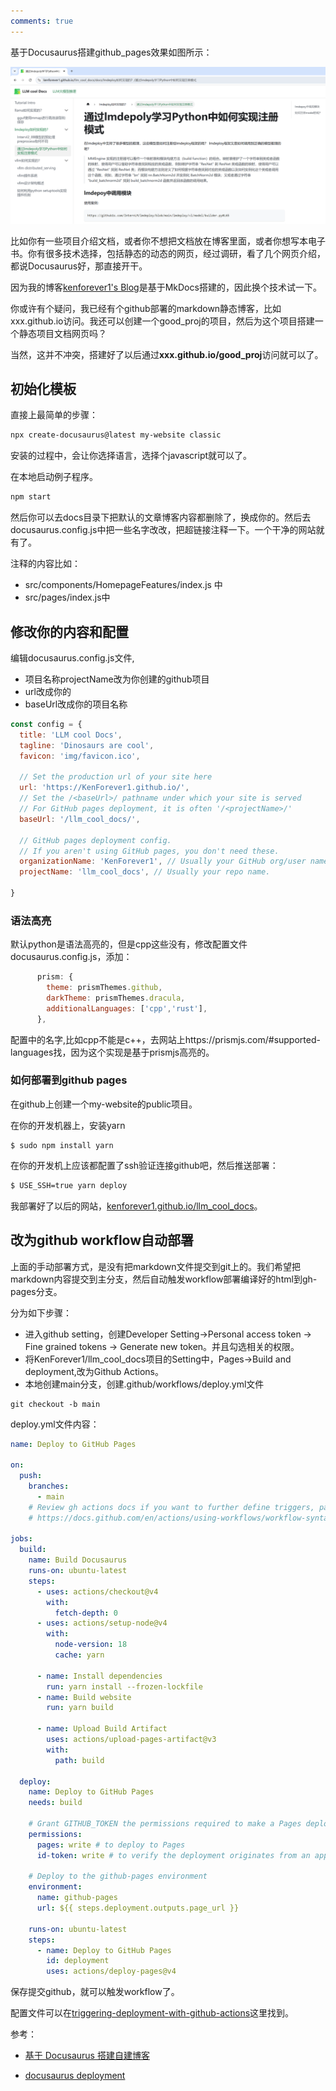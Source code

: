 ```yaml
---
comments: true
---
```

基于Docusaurus搭建github_pages效果如图所示：

![](https://raw.githubusercontent.com/KenForever1/CDN/main/llm_cool_docs.png)

比如你有一些项目介绍文档，或者你不想把文档放在博客里面，或者你想写本电子书。你有很多技术选择，包括静态的动态的网页，经过调研，看了几个网页介绍，都说Docusaurus好，那直接开干。

因为我的博客[kenforever1's Blog](https://kenforever1.github.io/)是基于MkDocs搭建的，因此换个技术试一下。

你或许有个疑问，我已经有个github部署的markdown静态博客，比如xxx.github.io访问。我还可以创建一个good_proj的项目，然后为这个项目搭建一个静态项目文档网页吗？

当然，这并不冲突，搭建好了以后通过**xxx.github.io/good_proj**访问就可以了。

## 初始化模板

直接上最简单的步骤：
```bash
npx create-docusaurus@latest my-website classic
```

安装的过程中，会让你选择语言，选择个javascript就可以了。

在本地启动例子程序。
```bash
npm start
```

然后你可以去docs目录下把默认的文章博客内容都删除了，换成你的。然后去docusaurus.config.js中把一些名字改改，把超链接注释一下。一个干净的网站就有了。

注释的内容比如：
+ src/components/HomepageFeatures/index.js 中
+ src/pages/index.js中

## 修改你的内容和配置

编辑docusaurus.config.js文件,
+ 项目名称projectName改为你创建的github项目
+ url改成你的
+ baseUrl改成你的项目名称
  
```js
const config = {
  title: 'LLM cool Docs',
  tagline: 'Dinosaurs are cool',
  favicon: 'img/favicon.ico',

  // Set the production url of your site here
  url: 'https://KenForever1.github.io/',
  // Set the /<baseUrl>/ pathname under which your site is served
  // For GitHub pages deployment, it is often '/<projectName>/'
  baseUrl: '/llm_cool_docs/',

  // GitHub pages deployment config.
  // If you aren't using GitHub pages, you don't need these.
  organizationName: 'KenForever1', // Usually your GitHub org/user name.
  projectName: 'llm_cool_docs', // Usually your repo name.

}
```

### 语法高亮

默认python是语法高亮的，但是cpp这些没有，修改配置文件docusaurus.config.js，添加：
```js
      prism: {
        theme: prismThemes.github,
        darkTheme: prismThemes.dracula,
        additionalLanguages: ['cpp','rust'],
      },
```
配置中的名字,比如cpp不能是c++，去网站上https://prismjs.com/#supported-languages找，因为这个实现是基于prismjs高亮的。

### 如何部署到github pages

在github上创建一个my-website的public项目。

在你的开发机器上，安装yarn
```
$ sudo npm install yarn
```

在你的开发机上应该都配置了ssh验证连接github吧，然后推送部署：
```bash
$ USE_SSH=true yarn deploy
```

我部署好了以后的网站，[kenforever1.github.io/llm_cool_docs](https://kenforever1.github.io/llm_cool_docs/docs/intro)。

## 改为github workflow自动部署

上面的手动部署方式，是没有把markdown文件提交到git上的。我们希望把markdown内容提交到主分支，然后自动触发workflow部署编译好的html到gh-pages分支。

分为如下步骤：
+ 进入github setting，创建Developer Setting->Personal access token -> Fine grained tokens -> Generate new token。并且勾选相关的权限。
+ 将KenForever1/llm_cool_docs项目的Setting中，Pages->Build and deployment,改为Github Actions。
+ 本地创建main分支，创建.github/workflows/deploy.yml文件

```
git checkout -b main
```

deploy.yml文件内容：
```yaml
name: Deploy to GitHub Pages

on:
  push:
    branches:
      - main
    # Review gh actions docs if you want to further define triggers, paths, etc
    # https://docs.github.com/en/actions/using-workflows/workflow-syntax-for-github-actions#on

jobs:
  build:
    name: Build Docusaurus
    runs-on: ubuntu-latest
    steps:
      - uses: actions/checkout@v4
        with:
          fetch-depth: 0
      - uses: actions/setup-node@v4
        with:
          node-version: 18
          cache: yarn

      - name: Install dependencies
        run: yarn install --frozen-lockfile
      - name: Build website
        run: yarn build

      - name: Upload Build Artifact
        uses: actions/upload-pages-artifact@v3
        with:
          path: build

  deploy:
    name: Deploy to GitHub Pages
    needs: build

    # Grant GITHUB_TOKEN the permissions required to make a Pages deployment
    permissions:
      pages: write # to deploy to Pages
      id-token: write # to verify the deployment originates from an appropriate source

    # Deploy to the github-pages environment
    environment:
      name: github-pages
      url: ${{ steps.deployment.outputs.page_url }}

    runs-on: ubuntu-latest
    steps:
      - name: Deploy to GitHub Pages
        id: deployment
        uses: actions/deploy-pages@v4
```

保存提交github，就可以触发workflow了。

配置文件可以在[triggering-deployment-with-github-actions](https://docusaurus.io/docs/deployment#triggering-deployment-with-github-actions)这里找到。

参考：
+ [基于 Docusaurus 搭建自建博客](https://magicpenta.github.io/blog/2022/02/15/docusaurus/#35-%E8%AF%AD%E6%B3%95%E9%AB%98%E4%BA%AE)

+ [docusaurus deployment](https://docusaurus.io/zh-CN/docs/deployment)
